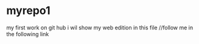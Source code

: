 # myrepo1
my first work on git hub
i wil show my web edition in this file
//follow me in the following link
